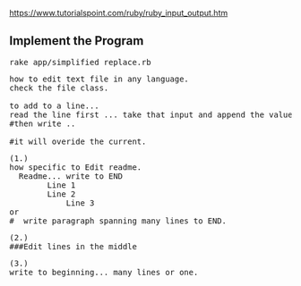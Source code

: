 https://www.tutorialspoint.com/ruby/ruby_input_output.htm

## Implement the Program
<pre>
rake app/simplified_replace.rb
</pre>
<pre>
how to edit text file in any language.
check the file class.

to add to a line... 
read the line first ... take that input and append the value you want added 
#then write .. 

#it will overide the current. 
</pre>
<pre>
(1.)
how specific to Edit readme.
  Readme... write to END
	    Line 1
	    Line 2
            Line 3
or
#  write paragraph spanning many lines to END.
</pre>

<pre>
(2.)
###Edit lines in the middle 
</pre>

<pre>
(3.) 
write to beginning... many lines or one.
</pre>


